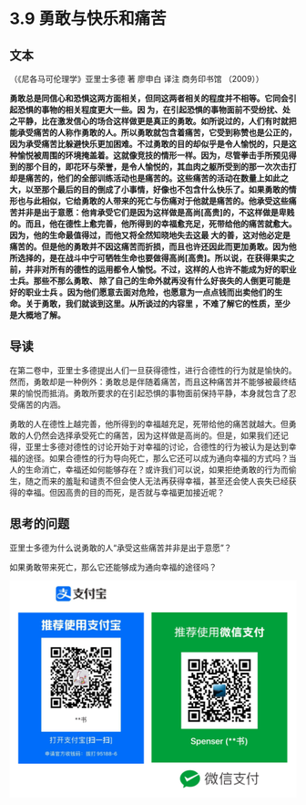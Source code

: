 # 3.9 勇敢与快乐和痛苦

## 文本

（《尼各马可伦理学》亚里士多德 著 廖申白 译注 商务印书馆 （2009））

**勇敢总是同信心和恐惧这两方面相关，但同这两者相关的程度并不相等。它同会引起恐惧的事物的相关程度更大一些。因 为，在引起恐惧的事物面前不受纷扰、处之平静，比在激发信心的场合这样做更是真正的勇敢。如所说过的，人们有时就把能承受痛苦的人称作勇敢的人。所以勇敢就包含着痛苦，它受到称赞也是公正的，因为承受痛苦比躲避快乐更加困难。不过勇敢的目的却似乎是令人愉悦的，只是这种愉悦被周围的环境掩盖着。这就像竞技的情形一样。因为，尽管拳击手所预见得到的那个目的，即花环与荣誉，是令人愉悦的，其血肉之躯所受到的那一次次击打却是痛苦的，他们的全部训练活动也是痛苦的。这些痛苦的活动在数量上如此之大，以至那个最后的目的倒成了小事情，好像也不包含什么快乐了。如果勇敢的情形也与此相似，它给勇敢的人带来的死亡与伤痛对于他就是痛苦的。他承受这些痛苦并非是出于意愿：他肯承受它们是因为这样做是高尚\[高贵\]的，不这样做是卑贱的。而且，他在德性上愈完善，他所得到的幸福愈充足，死带给他的痛苦就愈大。因为，他的生命最值得过，而他又将全然知晓地失去这最 大的善，这对他必定是痛苦的。但是他的勇敢并不因这痛苦而折损，而且也许还因此而更加勇敢。因为他所选择的，是在战斗中宁可牺牲生命也要做得高尚\[高贵\]。所以说，在获得果实之前，并非对所有的德性的运用都令人愉悦。不过，这样的人也许不能成为好的职业士兵。那些不那么勇敢、 除了自己的生命外就再没有什么好丧失的人倒更可能是好的职业士兵 。因为他们愿意去面对危险，也愿意为一点点钱而出卖他们的生命。关于勇敢，我们就谈到这里。从所谈过的内容里 ，不难了解它的性质，至少是大概地了解。**

## 导读

在第二卷中，亚里士多德提出人们一旦获得德性，进行合德性的行为就是愉快的。然而，勇敢却是一种例外：勇敢总是伴随着痛苦，而且这种痛苦并不能够被最终结果的愉悦而抵消。勇敢所要求的在引起恐惧的事物面前保持平静，本身就包含了忍受痛苦的内涵。

勇敢的人在德性上越完善，他所得到的幸福越充足，死带给他的痛苦就越大。但勇敢的人仍然会选择承受死亡的痛苦，因为这样做是高尚的。但是，如果我们还记得，亚里士多德对德性的讨论开始于对幸福的讨论，合德性的行为被认为是达到幸福的途径。如果合德性的行为导向死亡，那么它还可以成为通向幸福的方式吗？当人的生命消亡，幸福还如何能够存在？或许我们可以说，如果拒绝勇敢的行为而偷生，随之而来的羞耻和谴责不但会使人无法再获得幸福，甚至还会使人丧失已经获得的幸福。但因高贵的目的而死，是否就与幸福更加接近呢？

## 思考的问题

亚里士多德为什么说勇敢的人“承受这些痛苦并非是出于意愿”？

如果勇敢带来死亡，那么它还能够成为通向幸福的途径吗？

![](../.gitbook/assets/qr.png)


